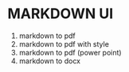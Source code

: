 # MARKDOWN UI

1. markdown to pdf
2. markdown to pdf with style
3. markdown to pdf (power point)
4. markdown to docx
